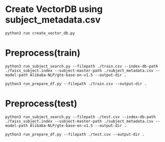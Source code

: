 # Create VectorDB using subject_metadata.csv
```
python3 run create_vector_db.py
```

# Preprocess(train)
```
python3 run_subject_search.py --filepath ./train.csv --index-db-path ./faiss_subject.index --subject-master-path ./subject_metadata.csv --model-path Alibaba-NLP/gte-base-en-v1.5 --output-dir .

python3 run_prepare_df.py --filepath ./train.csv --output-dir .
```

# Preprocess(test)
```
python3 run_subject_search.py --filepath ./test.csv --index-db-path ./faiss_subject.index --subject-master-path ./subject_metadata.csv --model-path Alibaba-NLP/gte-base-en-v1.5 --output-dir .

python3 run_prepare_df.py --filepath ./test.csv --output-dir .
```
